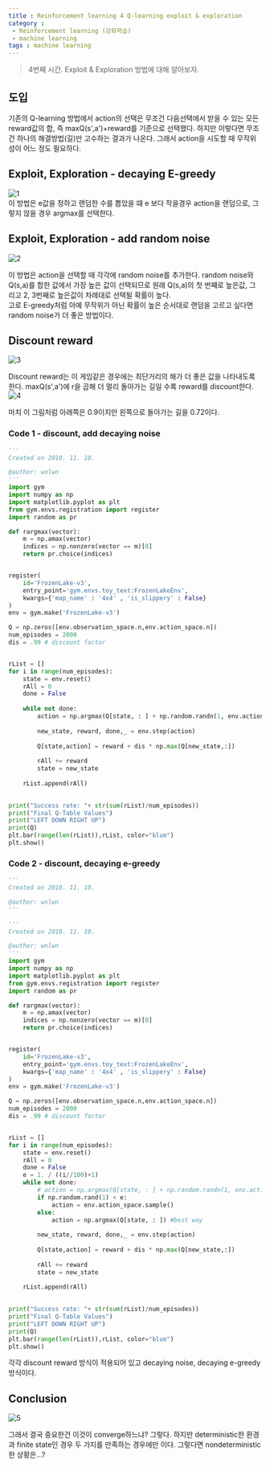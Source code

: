 ```yaml
---
title : Reinforcement learning 4 Q-learning exploit & exploration
category : 
 - Reinforcement learning (강화학습)
 - machine learning
tags : machine learning
---
```


> 4번째 시간. Exploit & Exploration 방법에 대해 알아보자.

<!-- more -->

## 도입

기존의 Q-learning 방법에서 action의 선택은 무조건 다음선택에서 받을 수 있는 모든 reward값의 합, 즉 maxQ(s',a')+reward를 기준으로 선택했다. 하지만 이렇다면 무조건 하나의 해결방법(길)만 고수하는 결과가 나온다. 그래서 action을 시도할 때 무작위성이 어느 정도 필요하다.
## Exploit, Exploration - decaying E-greedy
![1](https://user-images.githubusercontent.com/28972289/48314857-00fabe80-e613-11e8-8d9e-bbd3db5ec1ee.JPG)  
이 방법은 e값을 정하고 랜덤한 수를 뽑았을 떄 e 보다 작을경우 action을 랜덤으로, 그렇지 않을 경우 argmax를 선택한다.  
## Exploit, Exploration - add random noise
![2](https://user-images.githubusercontent.com/28972289/48314858-01935500-e613-11e8-9e19-671cb8908ba7.JPG)  

이 방법은 action을 선택할 때 각각에 random noise를 추가한다. random noise와 Q(s,a)를 합한 값에서 가장 높은 값이 선택되므로 원래 Q(s,a)의 첫 번쨰로 높은값, 그리고 2, 3번째로 높은값이 차례대로 선택될 확률이 높다.  
고로 E-greedy처럼 아예 무작위가 아닌 확률이 높은 순서대로 랜덤을 고르고 싶다면 random noise가 더 좋은 방법이다.  

## Discount reward
![3](https://user-images.githubusercontent.com/28972289/48314854-00622800-e613-11e8-87dc-d94e2ad2b2fd.JPG)  

Discount reward는 이 게임같은 경우에는 최단거리의 해가 더 좋은 값을 나타내도록 한다. maxQ(s',a')에 r을 곱해 더 멀리 돌아가는 길일 수록 reward를 discount한다.  
![4](https://user-images.githubusercontent.com/28972289/48314855-00fabe80-e613-11e8-82d8-b9c8dda60494.JPG)  

마치 이 그림처럼 아래쪽은 0.9이지만 왼쪽으로 돌아가는 길을 0.72이다.  

### Code 1 - discount, add decaying noise
```python
'''
Created on 2018. 11. 10.

@author: wnlwn
'''
import gym
import numpy as np
import matplotlib.pyplot as plt
from gym.envs.registration import register
import random as pr

def rargmax(vector):
    m = np.amax(vector)
    indices = np.nonzero(vector == m)[0]
    return pr.choice(indices)


register(
    id='FrozenLake-v3',
    entry_point='gym.envs.toy_text:FrozenLakeEnv',
    kwargs={'map_name' : '4x4' , 'is_slippery' : False}
)
env = gym.make('FrozenLake-v3')

Q = np.zeros([env.observation_space.n,env.action_space.n])
num_episodes = 2000
dis = .99 # discount factor


rList = []
for i in range(num_episodes):
    state = env.reset()
    rAll = 0
    done = False
    
    while not done:
        action = np.argmax(Q[state, : ] + np.random.randn(1, env.action_space.n) / (i+1)) # add noise 
 
        new_state, reward, done,_ = env.step(action)
        
        Q[state,action] = reward + dis * np.max(Q[new_state,:])
        
        rAll += reward
        state = new_state
        
    rList.append(rAll)
    

print("Success rate: "+ str(sum(rList)/num_episodes))
print("Final Q-Table Values")
print("LEFT DOWN RIGHT UP")
print(Q)
plt.bar(range(len(rList)),rList, color="blue")
plt.show()

```  

### Code 2 - discount, decaying e-greedy 

``` python
'''
Created on 2018. 11. 10.

@author: wnlwn
'''

'''
Created on 2018. 11. 10.

@author: wnlwn
'''
import gym
import numpy as np
import matplotlib.pyplot as plt
from gym.envs.registration import register
import random as pr

def rargmax(vector):
    m = np.amax(vector)
    indices = np.nonzero(vector == m)[0]
    return pr.choice(indices)


register(
    id='FrozenLake-v3',
    entry_point='gym.envs.toy_text:FrozenLakeEnv',
    kwargs={'map_name' : '4x4' , 'is_slippery' : False}
)
env = gym.make('FrozenLake-v3')

Q = np.zeros([env.observation_space.n,env.action_space.n])
num_episodes = 2000
dis = .99 # discount factor


rList = []
for i in range(num_episodes):
    state = env.reset()
    rAll = 0
    done = False
    e = 1. / ((i//100)+1)
    while not done:
        # action = np.argmax(Q[state, : ] + np.random.randn(1, env.action_space.n) / (i+1)) # add noise 
        if np.random.rand(1) < e:
            action = env.action_space.sample()
        else:
            action = np.argmax(Q[state, : ]) #best way
        
        new_state, reward, done,_ = env.step(action)
        
        Q[state,action] = reward + dis * np.max(Q[new_state,:])
        
        rAll += reward
        state = new_state
        
    rList.append(rAll)
    

print("Success rate: "+ str(sum(rList)/num_episodes))
print("Final Q-Table Values")
print("LEFT DOWN RIGHT UP")
print(Q)
plt.bar(range(len(rList)),rList, color="blue")
plt.show()
```  
각각 discount reward 방식이 적용되어 있고 decaying noise, decaying e-greedy 방식이다.

## Conclusion

![5](https://user-images.githubusercontent.com/28972289/48314856-00fabe80-e613-11e8-8f0d-902cca1d4d77.JPG)  

그래서 결국 중요한건 이것이 converge하느냐? 그렇다. 하지만 deterministic한 환경과 finite state인 경우 두 가지를 만족하는 경우에만 이다. 그렇다면 nondeterministic 한 상황은...?
